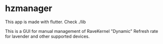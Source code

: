 # hzmanager

This app is made with flutter.
Check ./lib

This is a GUI for manual management of RaveKernel "Dynamic" Refresh rate
for lavender and other supported devices.
